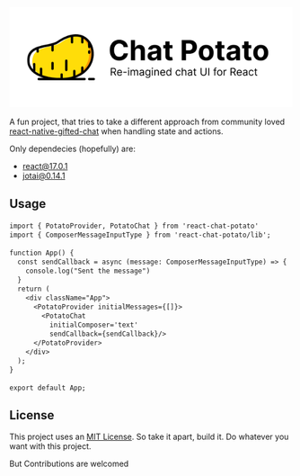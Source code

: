 ![Chat Potato default Banner](resources/img/Chat%20Potato.png)

A fun project, that tries to take a different approach from community loved [react-native-gifted-chat]() when handling state and actions.

Only dependecies (hopefully) are:
  - [react@17.0.1](https://github.com/facebook/react)
  - [jotai@0.14.1](https://github.com/pmndrs/jotai)

## Usage

```tsx
import { PotatoProvider, PotatoChat } from 'react-chat-potato'
import { ComposerMessageInputType } from 'react-chat-potato/lib';

function App() {
  const sendCallback = async (message: ComposerMessageInputType) => {
    console.log("Sent the message")
  }
  return (
    <div className="App">
      <PotatoProvider initialMessages={[]}>
        <PotatoChat
          initialComposer='text'
          sendCallback={sendCallback}/>
      </PotatoProvider>
    </div>
  );
}

export default App;

```

## License

This project uses an [MIT License](LICENSE). So take it apart, build it. Do whatever you want with this project.

But Contributions are welcomed
